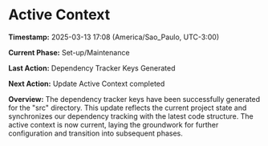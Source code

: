 # Active Context

**Timestamp:** 2025-03-13 17:08 (America/Sao_Paulo, UTC-3:00)

**Current Phase:** Set-up/Maintenance

**Last Action:** Dependency Tracker Keys Generated

**Next Action:** Update Active Context completed

**Overview:**
The dependency tracker keys have been successfully generated for the "src" directory. This update reflects the current project state and synchronizes our dependency tracking with the latest code structure. The active context is now current, laying the groundwork for further configuration and transition into subsequent phases.
